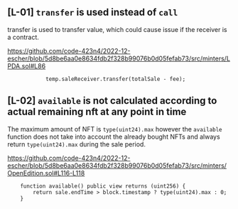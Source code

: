 ## [L-01] `transfer` is used instead of `call`

transfer is used to transfer value, which could cause issue if the receiver is a contract.

https://github.com/code-423n4/2022-12-escher/blob/5d8be6aa0e8634fdb2f328b99076b0d05fefab73/src/minters/LPDA.sol#L86
```solidity
            temp.saleReceiver.transfer(totalSale - fee);
```

## [L-02] `available` is not calculated according to actual remaining nft at any point in time

The maximum amount of NFT is `type(uint24).max` however the `available` function does not take into account the already bought NFTs and always return `type(uint24).max` during the sale period.

https://github.com/code-423n4/2022-12-escher/blob/5d8be6aa0e8634fdb2f328b99076b0d05fefab73/src/minters/OpenEdition.sol#L116-L118
```solidity
    function available() public view returns (uint256) {
        return sale.endTime > block.timestamp ? type(uint24).max : 0;
    }
```